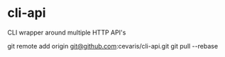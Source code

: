 # cli-api
CLI wrapper around multiple HTTP API's



git remote add origin git@github.com:cevaris/cli-api.git
git pull --rebase